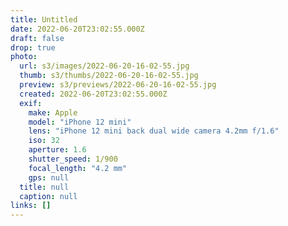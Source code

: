 ```yaml
---
title: Untitled
date: 2022-06-20T23:02:55.000Z
draft: false
drop: true
photo:
  url: s3/images/2022-06-20-16-02-55.jpg
  thumb: s3/thumbs/2022-06-20-16-02-55.jpg
  preview: s3/previews/2022-06-20-16-02-55.jpg
  created: 2022-06-20T23:02:55.000Z
  exif:
    make: Apple
    model: "iPhone 12 mini"
    lens: "iPhone 12 mini back dual wide camera 4.2mm f/1.6"
    iso: 32
    aperture: 1.6
    shutter_speed: 1/900
    focal_length: "4.2 mm"
    gps: null
  title: null
  caption: null
links: []
---
```

